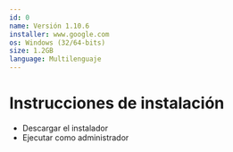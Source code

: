 ```yaml
---
id: 0
name: Versión 1.10.6
installer: www.google.com
os: Windows (32/64-bits)
size: 1.2GB
language: Multilenguaje
---
```


# Instrucciones de instalación

- Descargar el instalador
- Ejecutar como administrador
